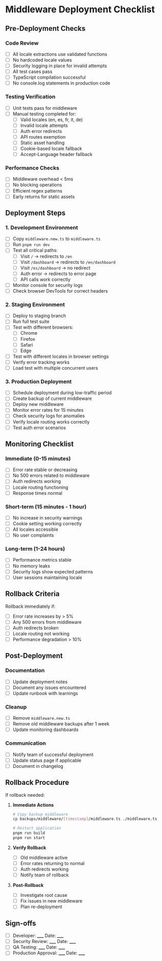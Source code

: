 # Middleware Deployment Checklist

## Pre-Deployment Checks

### Code Review

- [ ] All locale extractions use validated functions
- [ ] No hardcoded locale values
- [ ] Security logging in place for invalid attempts
- [ ] All test cases pass
- [ ] TypeScript compilation successful
- [ ] No console.log statements in production code

### Testing Verification

- [ ] Unit tests pass for middleware
- [ ] Manual testing completed for:
  - [ ] Valid locales (en, es, fr, it, de)
  - [ ] Invalid locale attempts
  - [ ] Auth error redirects
  - [ ] API routes exemption
  - [ ] Static asset handling
  - [ ] Cookie-based locale fallback
  - [ ] Accept-Language header fallback

### Performance Checks

- [ ] Middleware overhead < 5ms
- [ ] No blocking operations
- [ ] Efficient regex patterns
- [ ] Early returns for static assets

## Deployment Steps

### 1. Development Environment

- [ ] Copy `middleware.new.ts` to `middleware.ts`
- [ ] Run `pnpm run dev`
- [ ] Test all critical paths:
  - [ ] Visit `/` → redirects to `/en`
  - [ ] Visit `/dashboard` → redirects to `/en/dashboard`
  - [ ] Visit `/es/dashboard` → no redirect
  - [ ] Auth error → redirects to error page
  - [ ] API calls work correctly
- [ ] Monitor console for security logs
- [ ] Check browser DevTools for correct headers

### 2. Staging Environment

- [ ] Deploy to staging branch
- [ ] Run full test suite
- [ ] Test with different browsers:
  - [ ] Chrome
  - [ ] Firefox
  - [ ] Safari
  - [ ] Edge
- [ ] Test with different locales in browser settings
- [ ] Verify error tracking works
- [ ] Load test with multiple concurrent users

### 3. Production Deployment

- [ ] Schedule deployment during low-traffic period
- [ ] Create backup of current middleware
- [ ] Deploy new middleware
- [ ] Monitor error rates for 15 minutes
- [ ] Check security logs for anomalies
- [ ] Verify locale routing works correctly
- [ ] Test auth error scenarios

## Monitoring Checklist

### Immediate (0-15 minutes)

- [ ] Error rate stable or decreasing
- [ ] No 500 errors related to middleware
- [ ] Auth redirects working
- [ ] Locale routing functioning
- [ ] Response times normal

### Short-term (15 minutes - 1 hour)

- [ ] No increase in security warnings
- [ ] Cookie setting working correctly
- [ ] All locales accessible
- [ ] No user complaints

### Long-term (1-24 hours)

- [ ] Performance metrics stable
- [ ] No memory leaks
- [ ] Security logs show expected patterns
- [ ] User sessions maintaining locale

## Rollback Criteria

Rollback immediately if:

- [ ] Error rate increases by > 5%
- [ ] Any 500 errors from middleware
- [ ] Auth redirects broken
- [ ] Locale routing not working
- [ ] Performance degradation > 10%

## Post-Deployment

### Documentation

- [ ] Update deployment notes
- [ ] Document any issues encountered
- [ ] Update runbook with learnings

### Cleanup

- [ ] Remove `middleware.new.ts`
- [ ] Remove old middleware backups after 1 week
- [ ] Update monitoring dashboards

### Communication

- [ ] Notify team of successful deployment
- [ ] Update status page if applicable
- [ ] Document in changelog

## Rollback Procedure

If rollback needed:

1. **Immediate Actions**

   ```bash
   # Copy backup middleware
   cp backups/middleware/[timestamp]/middleware.ts ./middleware.ts

   # Restart application
   pnpm run build
   pnpm run start
   ```

2. **Verify Rollback**
   - [ ] Old middleware active
   - [ ] Error rates returning to normal
   - [ ] Auth redirects working
   - [ ] Notify team of rollback

3. **Post-Rollback**
   - [ ] Investigate root cause
   - [ ] Fix issues in new middleware
   - [ ] Plan re-deployment

## Sign-offs

- [ ] Developer: ******\_\_\_****** Date: ******\_\_\_******
- [ ] Security Review: ******\_\_\_****** Date: ******\_\_\_******
- [ ] QA Testing: ******\_\_\_****** Date: ******\_\_\_******
- [ ] Production Approval: ******\_\_\_****** Date: ******\_\_\_******
